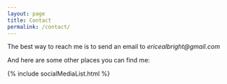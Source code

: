 ```yaml
---
layout: page
title: Contact
permalink: /contact/
---
```


The best way to reach me is to send 
an email to _ericealbright@gmail.com_

And here are some other places you can find me:

{% include socialMediaList.html %}